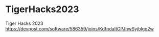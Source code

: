# TigerHacks2023
Tiger Hacks 2023 
https://devpost.com/software/586359/joins/KdfndaItGPJhwSyjblgo2w
